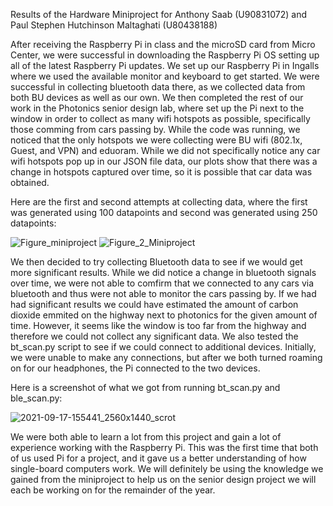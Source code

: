 Results of the Hardware Miniproject for Anthony Saab (U90831072) and Paul Stephen Hutchinson Maltaghati (U80438188)

After receiving the Raspberry Pi in class and the microSD card from Micro Center, we were successful in downloading the Raspberry Pi OS setting up all of the latest Raspberry Pi updates. We set up our Raspberry Pi in Ingalls where we used the available monitor and keyboard to get started. We were successful in collecting bluetooth data there, as we collected data from both BU devices as well as our own. We then completed the rest of our work in the Photonics senior design lab, where set up the Pi next to the window in order to collect as many wifi hotspots as possible, specifically those comming from cars passing by. While the code was running, we noticed that the only hotspots we were collecting were BU wifi (802.1x, Guest, and VPN) and eduoram. While we did not specifically notice any car wifi hotspots pop up in our JSON file data, our plots show that there was a change in hotspots captured over time, so it is possible that car data was obtained.   

Here are the first and second attempts at collecting data, where the first was generated using 100 datapoints and second was generated using 250 datapoints:

![Figure_miniproject](https://user-images.githubusercontent.com/74400483/133842951-134c3148-3530-40bf-a621-ba5ca3ea0ec4.png)
![Figure_2_Miniproject](https://user-images.githubusercontent.com/74400483/133842957-2ff43c8f-7d50-41d5-911a-42de39ee2c8c.png)

We then decided to try collecting Bluetooth data to see if we would get more significant results. While we did notice a change in bluetooth signals over time, we were not able to comfirm that we connected to any cars via bluetooth and thus were not able to monitor the cars passing by. If we had had significant results we could have estimated the amount of carbon dioxide emmited on the highway next to photonics for the given amount of time. However, it seems like the window is too far from the highway and therefore we could not collect any significant data. We also tested the bt_scan.py script to see if we could connect to additional devices. Initially, we were unable to make any connections, but after we both turned roaming on for our headphones, the Pi connected to the two devices.

Here is a screenshot of what we got from running bt_scan.py and ble_scan.py:

![2021-09-17-155441_2560x1440_scrot](https://user-images.githubusercontent.com/74400483/133846343-63f50a01-600d-4d43-9fdd-e43156e491fc.png)

We were both able to learn a lot from this project and gain a lot of experience working with the Raspberry Pi. This was the first time that both of us used Pi for a project, and it gave us a better understanding of how single-board computers work. We will definitely be using the knowledge we gained from the miniproject to help us on the senior design project we will each be working on for the remainder of the year.
